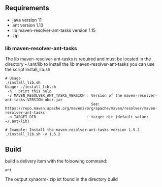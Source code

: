 ## Requirements
* java version 11
* ant version 1.10
* lib maven-resolver-ant-tasks version 1.15
* zip


### lib maven-resolver-ant-tasks

The lib maven-resolver-ant-tasks is required and must be located in the directory ~/.ant/lib
to install the lib maven-resolver-ant-tasks you can use the script install_lib.sh

```
# Usage
./install_lib.sh
Usage: ./install_lib.sh
 -h : print this help
 -v MAVEN_RESOLVER_ANT_TASKS_VERSION : Version of the maven-resolver-ant-tasks-VERSION-uber.jar
                                       See: https://repo.maven.apache.org/maven2/org/apache/maven/resolver/maven-resolver-ant-tasks
 -o TARGET_DIR                       : target dir (default value: ~/.ant/lib)

# Example: Install the maven-resolver-ant-tasks version 1.5.2
./install_lib.sh -v 1.5.2
```

## Build

build a delivery item with the foloowing command:

```
ant
```

The output xynaorm-<VERSION>.zip ist found in the directory build
